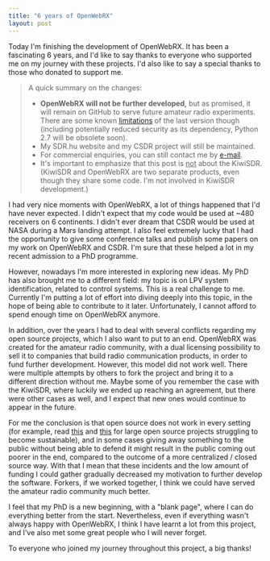 ```yaml
---
title: "6 years of OpenWebRX"
layout: post
---
```


Today I'm finishing the development of OpenWebRX.
It has been a fascinating 6 years, and I'd like to say thanks to everyone who supported me on my journey with these projects.
I'd also like to say a special thanks to those who donated to support me.   

> A quick summary on the changes:
> 
> - __OpenWebRX will not be further developed,__ but as promised, it will remain on GitHub to serve future amateur radio experiments. There are some known [limitations](https://github.com/simonyiszk/openwebrx) of the last version though (including potentially reduced security as its dependency, Python 2.7 will be obsolete soon). 
> - My SDR.hu website and my CSDR project will still be maintained.
> - For commercial enquiries, you can still contact me by <a href="" class="sdrhu-m-dev">e-mail</a>. 
> - It's important to emphasize that this post is <u>not</u> about the KiwiSDR. (KiwiSDR and OpenWebRX are two separate products, even though they share some code. I'm not involved in KiwiSDR development.)


I had very nice moments with OpenWebRX, a lot of things happened that I'd have never expected. I didn't expect that my code would be used at ~480 receivers on 6 continents. I didn't ever dream that CSDR would be used at NASA during a Mars landing attempt. I also feel extremely lucky that I had the opportunity to give some conference talks and publish some papers on my work on OpenWebRX and CSDR. I'm sure that these helped a lot in my recent admission to a PhD programme.

However, nowadays I'm more interested in exploring new ideas. My PhD has also brought me to a different field: my topic is on LPV system identification, related to control systems. This is a real challenge to me. Currently I'm putting a lot of effort into diving deeply into this topic, in the hope of being able to contribute to it later. Unfortunately, I cannot afford to spend enough time on OpenWebRX anymore. 

In addition, over the years I had to deal with several conflicts regarding my open source projects, which I also want to put to an end. OpenWebRX was created for the amateur radio community, with a dual licensing possibility to sell it to companies that build radio communication products, in order to fund further development. However, this model did not work well. There were multiple attempts by others to fork the project and bring it to a different direction without me. Maybe some of you remember the case with the KiwiSDR, where luckily we ended up reaching an agreement, but there were other cases as well, and I expect that new ones would continue to appear in the future.

For me the conclusion is that open source does not work in every setting (for example, read [this](https://lists.gnu.org/archive/html/help-octave/2017-02/msg00062.html) and [this](http://security.grc-daily.com/dsp_getFeaturesDetails.cfm?CID=3482) for large open source projects struggling to become sustainable), and in some cases giving away something to the public without being able to defend it might result in the public coming out poorer in the end, compared to the outcome of a more centralized / closed source way. With that I mean that these incidents and the low amount of funding I could gather gradually decreased my motivation to further develop the software. Forkers, if we worked together, I think we could have served the amateur radio community much better.

I feel that my PhD is a new beginning, with a "blank page", where I can do everything better from the start. Nevertheless, even if everything wasn't always happy with OpenWebRX, I think I have learnt a lot from this project, and I've also met some great people who I will never forget. 

To everyone who joined my journey throughout this project, a big thanks!
